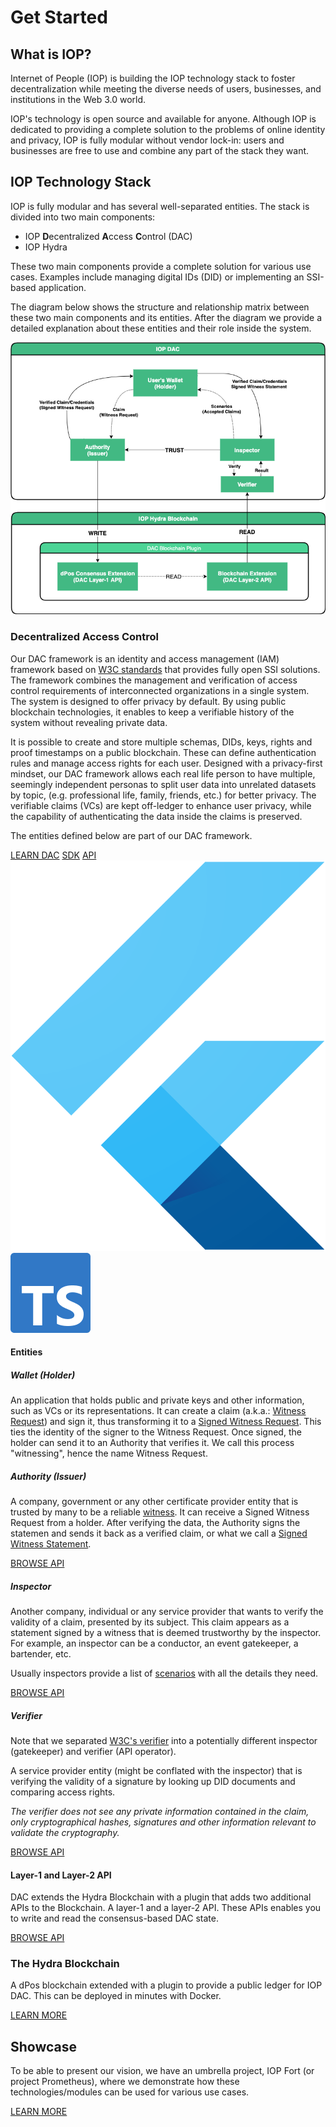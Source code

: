 # Get Started

## What is IOP?

Internet of People (IOP) is building the IOP technology stack to foster decentralization while meeting the diverse needs of users, businesses, and institutions in the Web 3.0 world.

IOP's technology is open source and available for anyone. Although IOP is dedicated to providing a complete solution to the problems of online identity and privacy, IOP is fully modular without vendor lock-in: users and businesses are free to use and combine any part of the stack they want.

## IOP Technology Stack

IOP is fully modular and has several well-separated entities. The stack is divided into two main components:

- IOP **D**ecentralized **A**ccess **C**ontrol (DAC)
- IOP Hydra

These two main components provide a complete solution for various use cases. Examples include managing digital IDs (DID) or implementing an SSI-based application.

The diagram below shows the structure and relationship matrix between these two main components and its entities. After the diagram we provide a detailed explanation about these entities and their role inside the system.

<img src="/assets/SSI_flow.png" class="d-block mx-auto">

### Decentralized Access Control

Our DAC framework is an identity and access management (IAM) framework based on [W3C standards](https://w3c.github.io/did-core) that provides fully open SSI solutions. The framework combines the management and verification of access control requirements of interconnected organizations in a single system. The system is designed to offer privacy by default. By using public blockchain technologies, it enables to keep a verifiable history of the system without revealing private data. 

It is possible to create and store multiple schemas, DIDs, keys, rights and proof timestamps on a public blockchain. These can define authentication rules and manage access rights for each user. Designed with a privacy-first mindset, our DAC framework allows each real life person to have multiple, seemingly independent personas to split user data into unrelated datasets by topic, (e.g. professional life, family, friends, etc.) for better privacy. The verifiable claims (VCs) are kept off-ledger to enhance user privacy, while the capability of authenticating the data inside the claims is preserved.

The entities defined below are part of our DAC framework.

<div class="mb-4">
    <a href="/#/dac" class="btn btn-sm btn-outline-primary mt-auto mr-1">LEARN DAC</a>
    <a href="/#/sdk/dac" class="btn btn-sm btn-outline-primary mr-1">SDK</a>
    <a href="/#/sdk/dac" class="btn btn-sm btn-outline-primary">API</a>
    <img src="/assets/flutter_square_logo.png" class="tech-logo ml-2" title="Supports Flutter/Dart">
    <img src="/assets/ts_square_logo.png" class="tech-logo ml-3" title="Supports Typescript">
</div>

#### Entities

##### Wallet (Holder)

An application that holds public and private keys and other information, such as VCs or its representations. It can create a claim (a.k.a.: [Witness Request](/glossary?id=witness-request)) and sign it, thus transforming it to a [Signed Witness Request](/glossary?id=signed-witness-request). This ties the identity of the signer to the Witness Request. Once signed, the holder can send it to an Authority that verifies it. We call this process "witnessing", hence the name Witness Request.

##### Authority (Issuer)

A company, government or any other certificate provider entity that is trusted by many to be a reliable [witness](/glossary?id=witness). It can receive a Signed Witness Request from a holder. After verifying the data, the Authority signs the statemen and sends it back as a verified claim, or what we call a [Signed Witness Statement](/glossary?id=signed-witness-statement).

<a href="/#/api/authority_api" class="btn btn-sm btn-outline-primary mt-auto mb-2">BROWSE API</a>

##### Inspector

Another company, individual or any service provider that wants to verify the validity of a claim, presented by its subject. This claim appears as a statement signed by a witness that is deemed trustworthy by the inspector. For example, an inspector can be a conductor, an event gatekeeper, a bartender, etc.

Usually inspectors provide a list of [scenarios](/glossary?id=scenario) with all the details they need.

<a href="/#/api/inspector_api" class="btn btn-sm btn-outline-primary mt-auto mb-2">BROWSE API</a>

##### Verifier

Note that we separated [W3C's verifier](https://w3c.github.io/vc-data-model/#dfn-verifier) into a potentially different inspector (gatekeeper) and verifier (API operator).

A service provider entity (might be conflated with the inspector) that is verifying the validity of a signature by looking up DID documents and comparing access rights.

*The verifier does not see any private information contained in the claim, only cryptographical hashes, signatures and other information relevant to validate the cryptography.*

<a href="/#/api/verifier_api" class="btn btn-sm btn-outline-primary mt-auto mb-2">BROWSE API</a>

#### Layer-1 and Layer-2 API

DAC extends the Hydra Blockchain with a plugin that adds two additional APIs to the Blockchain.
A layer-1 and a layer-2 API. These APIs enables you to write and read the consensus-based DAC state.

<a href="/#/api/api" class="btn btn-sm btn-outline-primary mt-auto mb-2">BROWSE API</a>

### The Hydra Blockchain

A dPos blockchain extended with a plugin to provide a public ledger for IOP DAC. This can be deployed in minutes with Docker.

<a href="/#/hydra" class="btn btn-sm btn-outline-primary">LEARN MORE</a>

## Showcase

To be able to present our vision, we have an umbrella project, IOP Fort (or project Prometheus), where we demonstrate how these technologies/modules can be used for various use cases.

<a href="/#/fort" class="btn btn-sm btn-outline-primary mt-auto mb-2">LEARN MORE</a>
